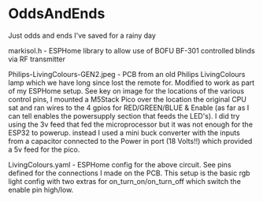 # OddsAndEnds
Just odds and ends I've saved for a rainy day


markisol.h  - ESPHome library to allow use of BOFU  BF-301  controlled blinds via RF transmitter

Philips-LivingColours-GEN2.jpeg  - PCB from an old Philips LivingColours lamp which we have long since lost the remote for.  Modified to work as part of my ESPHome setup.   See key on image for the locations of the various control pins,  I mounted a M5Stack Pico over the location the original CPU sat and ran wires to the 4 gpios for RED/GREEN/BLUE & Enable (as far as I can tell enables the powersupply section that feeds the LED's).  I did try using the 3v feed that fed the microprocessor but it was not enough for the ESP32 to powerup.  instead I used a mini buck converter with the inputs from a capacitor connected to the Power in port (18 Volts!!) which provided a 5v feed for the pico.

LivingColours.yaml  - ESPHome config for the above circuit.  See pins defined for the connections I made on the PCB.  This setup is the basic rgb light config with two extras for on_turn_on/on_turn_off which switch the enable pin high/low.

